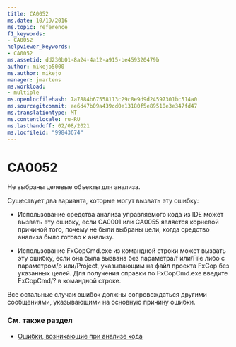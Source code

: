```yaml
---
title: CA0052
ms.date: 10/19/2016
ms.topic: reference
f1_keywords:
- CA0052
helpviewer_keywords:
- CA0052
ms.assetid: dd230b01-8a24-4a12-a915-be459320479b
author: mikejo5000
ms.author: mikejo
manager: jmartens
ms.workload:
- multiple
ms.openlocfilehash: 7a7884b67558113c29c8e9d9d24597301bc514a0
ms.sourcegitcommit: ae6d47b09a439cd0e13180f5e89510e3e347fd47
ms.translationtype: MT
ms.contentlocale: ru-RU
ms.lasthandoff: 02/08/2021
ms.locfileid: "99843674"
---
```

# <a name="ca0052"></a>CA0052

Не выбраны целевые объекты для анализа.

Существует два варианта, которые могут вызвать эту ошибку:

- Использование средства анализа управляемого кода из IDE может вызвать эту ошибку, если CA0001 или CA0055 является корневой причиной того, почему не были выбраны цели, когда средство анализа было готово к анализу.

- Использование FxCopCmd.exe из командной строки может вызвать эту ошибку, если она была вызвана без параметра/f или/File либо с параметром/p или/Project, указывающим на файл проекта FxCop без указанных целей. Для получения справки по FxCopCmd.exe введите FxCopCmd/? в командной строке.

Все остальные случаи ошибок должны сопровождаться другими сообщениями, указывающими на основную причину ошибки.

### <a name="see-also"></a>См. также раздел

- [Ошибки, возникающие при анализе кода](../code-quality/code-analysis-application-errors.md)
